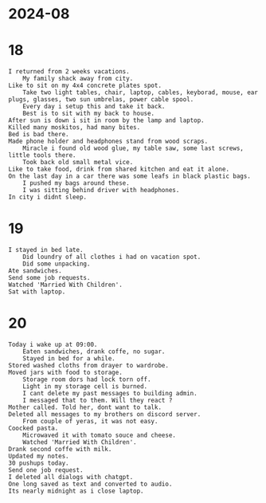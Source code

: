 # 2024-08

# 18

    I returned from 2 weeks vacations.
        My family shack away from city.
    Like to sit on my 4x4 concrete plates spot.
        Take two light tables, chair, laptop, cables, keyborad, mouse, ear plugs, glasses, two sun umbrelas, power cable spool.
        Every day i setup this and take it back.
        Best is to sit with my back to house.
    After sun is down i sit in room by the lamp and laptop.
    Killed many moskitos, had many bites.
    Bed is bad there.
    Made phone holder and headphones stand from wood scraps.
        Miracle i found old wood glue, my table saw, some last screws, little tools there.
        Took back old small metal vice.
    Like to take food, drink from shared kitchen and eat it alone.
    On the last day in a car there was some leafs in black plastic bags.
        I pushed my bags around these.
        I was sitting behind driver with headphones.
    In city i didnt sleep.

# 19

    I stayed in bed late.
        Did loundry of all clothes i had on vacation spot.
        Did some unpacking.
    Ate sandwiches.
    Send some job requests.
    Watched 'Married With Children'.
    Sat with laptop.

# 20

    Today i wake up at 09:00.
        Eaten sandwiches, drank coffe, no sugar.
        Stayed in bed for a while.
    Stored washed cloths from drayer to wardrobe.
    Moved jars with food to storage.
        Storage room dors had lock torn off.
        Light in my storage cell is burned.
        I cant delete my past messages to building admin.
        I messaged that to them. Will they react ?
    Mother called. Told her, dont want to talk.
    Deleted all messages to my brothers on discord server.
        From couple of yeras, it was not easy.
    Coocked pasta.
        Microwaved it with tomato souce and cheese.
        Watched 'Married With Children'.
    Drank second coffe with milk.
    Updated my notes.
    30 pushups today.
    Send one job request.
    I deleted all dialogs with chatgpt.
    One long saved as text and converted to audio.
    Its nearly midnight as i close laptop.
